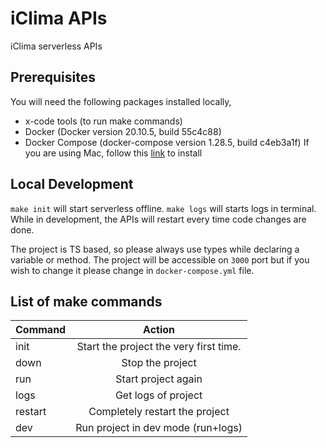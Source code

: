 # iClima APIs

iClima serverless APIs

## Prerequisites

You will need the following packages installed locally,

- x-code tools (to run make commands)
- Docker (Docker version 20.10.5, build 55c4c88) 
- Docker Compose (docker-compose version 1.28.5, build c4eb3a1f)
If you are using Mac, follow this [link](https://docs.docker.com/docker-for-mac/install/) to install

## Local Development

`make init` will start serverless offline. `make logs` will starts logs in terminal. While in development, the APIs will restart every time code changes are done.

The project is TS based, so please always use types while declaring a variable or method. The project will be accessible on `3000` port but if you wish to change it please change in `docker-compose.yml` file. 


## List of make commands

| Command        | Action        
| ------------- |:-------------:| 
| init      | Start the project the very first time. | 
| down      | Stop the project      |   
| run| Start project again      |
| logs | Get logs of project    | 
| restart | Completely restart the project    | 
| dev | Run project in dev mode (run+logs)    | 


